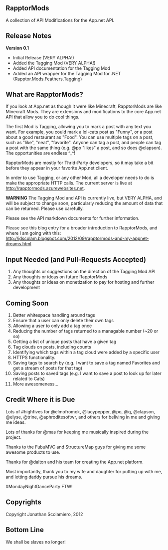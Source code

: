 RapptorMods
--

A collection of API Modifications for the App.net API.

Release Notes
--
**Version 0.1**
- Initial Release (VERY ALPHA!)
- Added the Tagging Mod (VERY ALPHA!)
- Added API documentation for the Tagging Mod
- Added an API wrapper for the Tagging Mod for .NET (Rapptor.Mods.Feathers.Tagging)

What are RapptorMods?
--

If you look at App.net as though it were like Minecraft, RapptorMods are like Minecraft Mods.  They are extensions and modifications to the core App.net API that allow you to do cool things.

The first Mod is Tagging, allowing you to mark a post with any text you want.  For example, you could mark a lol-cats post as "Funny", or a post about a good restaurant as "Food".
You can use multiple tags on a post, such as "like", "neat", "favorite".  Anyone can tag a post, and people can tag a post with the same thing (e.g. @po "likes" a post, and so does @clapson).
The opportunities are endless ^_^!

RapptorMods are mostly for Thrid-Party developers, so it may take a bit before they appear in your favorite App.net client.

In order to use Tagging, or any other Mod, all a developer needs to do is make the appropriate HTTP calls.  The current server is live at http://rapptormods.azurewebsites.net.

**WARNING**
The Tagging Mod and API is currently live, but VERY ALPHA, and will be subject to change soon, particularly reducing the amount of data that can be returned.  Please use carefully.

Please see the API markdown documents for further information.

Please see this blog entry for a broader introduction to RapptorMods, and where I am going with this: http://jdscolam.blogspot.com/2012/09/rapptormods-and-my-appnet-dreams.html

Input Needed (and Pull-Requests Accepted)
--

1. Any thoughts or suggestions on the direction of the Tagging Mod API
1. Any thoughts or ideas on future RapptorMods
1. Any thoughts or ideas on monetization to pay for hosting and further development

Coming Soon
--

1. Better whitespace handling around tags
1. Ensure that a user can only delete their own tags
1. Allowing a user to only add a tag once
1. Reducing the number of tags returned to a managable number (~20 or so)
1. Getting a list of unique posts that have a given tag
1. Tag clouds on posts, including counts
1. Identifying which tags within a tag cloud were added by a specific user
1. HTTPS functionality.
1. Saving tags to search by (e.g. I want to save a tag named Favorites and get a stream of posts for that tag)
1. Saving posts to saved tags (e.g. I want to save a post to look up for later related to Cats)
1. More awesomeness...


Credit Where it is Due
--

Lots of #highfives for @elmofromok, @lucypepper, @po, @q, @clapson, @elyse, @trine, @aphroditesoftwr, and others for beliving in me and giving me ideas.

Lots of thanks for @mas for keeping me musically inspired during the project.

Thanks to the FubuMVC and StructureMap guys for giving me some awesome products to use.

Thanks for @dalton and his team for creating the App.net platform.

Most importantly, thank you to my wife and daughter for putting up with me, and letting daddy pursue his dreams.

#MondayNightDanceParty FTW!

Copyrights
--

Copyright Jonathan Scolamiero, 2012

Bottom Line
--

We shall be slaves no longer!